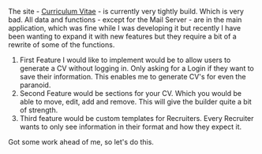 The site - <a href="http://www.curriculumvitae.co.za/" target="_blank">Curriculum Vitae</a>&nbsp;- is currently very tightly build. Which is very bad. All data and functions - except for the Mail Server - are in the main application, which was fine while I was developing it but recently I have been wanting to expand it with new features but they require a bit of a rewrite of some of the functions.

<ol>
<li>First Feature I would like to implement would be to allow users to generate a CV without logging in. Only asking for a Login if they want to save their information. This enables me to generate CV's for even the paranoid.</li>
<li>Second Feature would be sections for your CV. Which you would be able to move, edit, add and remove. This will give the builder quite a bit of&nbsp;strength.</li>
<li>Third feature would be custom templates for Recruiters. Every Recruiter wants to only see information in their format and how they expect it.&nbsp;</li>
</ol>

Got some work ahead of me, so let's do this.